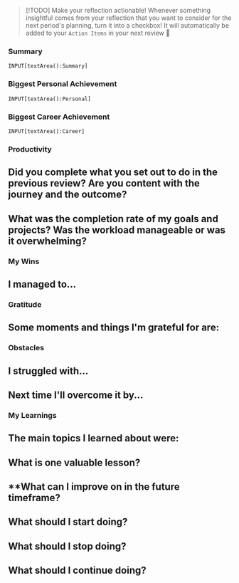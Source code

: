 > [!TODO] Make your reflection actionable!
> Whenever something insightful comes from your reflection that you want to consider for the next period's planning, turn it into a checkbox! It will automatically be added to your `Action Items` in your next review 🤩

### Summary
`INPUT[textArea():Summary]`
### Biggest Personal Achievement
`INPUT[textArea():Personal]`
### Biggest Career Achievement
`INPUT[textArea():Career]`
### Productivity
**Did you complete what you set out to do in the previous review? Are you content with the journey and the outcome?**
- 


**What was the completion rate of my goals and projects? Was the workload manageable or was it overwhelming?**
- 
### My Wins
I managed to...
- 
### Gratitude
Some moments and things I'm grateful for are:
- 
### Obstacles
I struggled with...
- 

Next time I'll overcome it by...
- 
### My Learnings
**The main topics I learned about were:**
- 

**What is one valuable lesson?**
- 

**What can I improve on in the future timeframe?
- 

**What should I start doing?**
- 

**What should I stop doing?**
- 

**What should I continue doing?**
- 